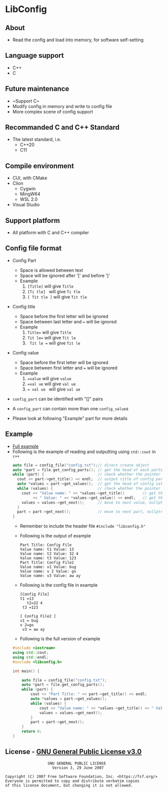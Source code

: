 # LibConfig

## About

- Read the config and load into memory, for software self-setting

## Language support
- C++
- C

## Future maintenance
- ~Support C~
- Modify config in memory and write to config file
- More complex scene of config support

## Recommanded C and C++ Standard
- The latest standard, i.e.
  - C++20
  - C11

## Compile environment
- CUI, with CMake
- Clion
  - Cygwin
  - MingW64
  - WSL 2.0
- Visual Studio

## Support platform
- All platform with C and C++ compiler

## Config file format

- Config Part
  - Space is allowed between text
  - Space will be ignored after '[' and before ']' 
  - Example
    1. `[Title]` will give `Title`
    2. `[Ti tle] ` will give `Ti tle`
    3. `[ Tit tle ]` will give `Tit tle`
    
- Config title
  - Space before the first letter will be ignored
  - Space between last letter and `=` will be ignored
  - Example
    1. `Title=` will give `Title`
    2. `Tit le=` will give `Tit le`
    3. ` Tit le =` will give `Tit le`
    
- Config value
  - Space before the first letter will be ignored
  - Space between first letter and `=` will be ignored
  - Example
    1. `=value` will give `value`
    2. `=val ue` will give `val ue`
    3. `= val ue ` will give `val ue`
  
- `config_part` can be identified with "[]" pairs
- A `config_part` can contain more than one `config_value`s
- Please look at following "Example" part for more details

## Example
- [Full example](https://github.com/1552980358/LibConfig/tree/master/example)
- Following is the example of reading and outputting using `std::cout` in `c++`
  ```c++
  auto file = config_file("config.txt");// direct create object
  auto *part = file.get_config_parts(); // get the head of each parts of configs
  while (part) {                        // check whether the pointer is null or not
    cout << part->get_title() << endl;  // output title of config part
    auto *values = part->get_values();  // get the head of config values
    while (values) {                    // check whether the pointer is null or not
      cout << "Value name: " << *values->get_title()        // get the title of the value
           << " Value: " << *values->get_value() << endl;   // get the value
      values = values->get_next();      // move to next value, nullptr will be retuned if no further value
    }
    part = part->get_next();            // move to next part, nullptr will be retuned if no further value
  }
  ```
  - Remember to include the header file
    `#include "libconfig.h"`

  - Following is the output of example
    ```
    Part Title: Config File
    Value name: t1 Value: 13
    Value name: t2 Value: 32 4
    Value name: t3 Value: 123
    Part Title: Config File2
    Value name: v1 Value: bug
    Value name: v 2 Value: go
    Value name: v3 Value: aw ay
    ```
    
  - Following is the config file in example
    ```
    [Config File]
    t1 =13
       t2=32 4
     t3 =123  

    [ Config File2 ]
    v1 = bug
    v 2=go
     v3 = aw ay 
    ```
    
  - Following is the full version of example
  ```c++
  #include <iostream>
  using std::cout;
  using std::endl;
  #include <libconfig.h>

  int main() {

      auto file = config_file("config.txt");
      auto *part = file.get_config_parts();
      while (part) {
          cout << "Part Title: " << part->get_title() << endl;
          auto *values = part->get_values();
          while (values) {
              cout << "Value name: " << *values->get_title() << " Value: " << *values->get_value() << endl;
              values = values->get_next();
          }
          part = part->get_next();
      }
      return 0;
  }
  ```
  
## License - [GNU General Public License v3.0](https://github.com/1552980358/LibConfig/blob/master/LICENSE)
```
                   GNU GENERAL PUBLIC LICENSE
                     Version 3, 29 June 2007
                       
Copyright (C) 2007 Free Software Foundation, Inc. <https://fsf.org/>
Everyone is permitted to copy and distribute verbatim copies
of this license document, but changing it is not allowed.
```